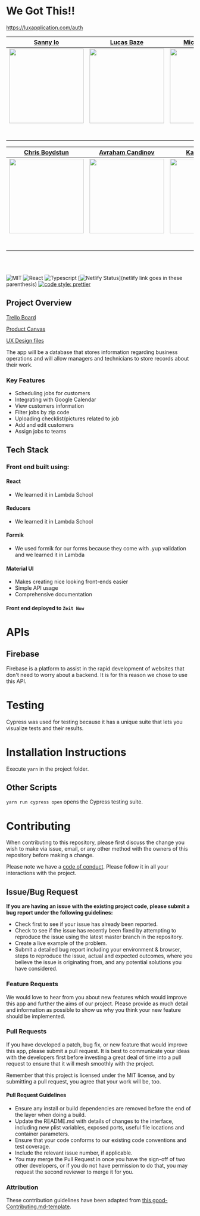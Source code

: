 # We Got This!!

https://luxapplication.com/auth

|                                                 [Sanny Io](https://github.com/sanny-io)                                                  |                                           [Lucas Baze](https://github.com/lucasbaze)                                           |                                          [Michael Demery](https://github.com/DemeryMA)                                          |                                            [Nick Interest](https://github.com/NicholasInterest1)                                             |                                    [William Vandolah](https://github.com/wvandolah)                                     |
| :--------------------------------------------------------------------------------------------------------------------------------------: | :----------------------------------------------------------------------------------------------------------------------------: | :-----------------------------------------------------------------------------------------------------------------------------: | :------------------------------------------------------------------------------------------------------------------------------------------: | :---------------------------------------------------------------------------------------------------------------------: |
|          [<img src="https://avatars0.githubusercontent.com/u/3054653?s=460&v=4" width = "200" />](https://github.com/sanny-io)           |    [<img src="https://avatars2.githubusercontent.com/u/16271037?s=460&v=4" width = "200" />](https://github.com/lucasbaze)     |     [<img src="https://avatars1.githubusercontent.com/u/52550247?s=460&v=4" width = "200" />](https://github.com/DemeryMA)      |                [<img src="https://avatars3.githubusercontent.com/u/51211229?s=460&v=4" width = "200" />](https://github.com/)                | [<img src="https://avatars0.githubusercontent.com/u/17438091?s=460&v=4" width = "200" />](https://github.com/wvandolah) |
|                              [<img src="https://github.com/favicon.ico" width="15"> ](https://github.com/)                               |                     [<img src="https://github.com/favicon.ico" width="15"> ](https://github.com/honda0306)                     |                    [<img src="https://github.com/favicon.ico" width="15"> ](https://github.com/Mister-Corn)                     |                          [<img src="https://github.com/favicon.ico" width="15"> ](https://github.com/NandoTheessen)                          |                      [<img src="https://github.com/favicon.ico" width="15"> ](https://github.com/)                      |
| [ <img src="https://static.licdn.com/sc/h/al2o9zrvru7aqj8e1x2rzsrca" width="15"> ](https://www.linkedin.com/in/sanny-sherief-85aa90120/) | [ <img src="https://static.licdn.com/sc/h/al2o9zrvru7aqj8e1x2rzsrca" width="15"> ](https://www.linkedin.com/in/lucas-bazemore) | [ <img src="https://static.licdn.com/sc/h/al2o9zrvru7aqj8e1x2rzsrca" width="15"> ](https://www.linkedin.com/in/michael-demery/) | [ <img src="https://static.licdn.com/sc/h/al2o9zrvru7aqj8e1x2rzsrca" width="15"> ](https://www.linkedin.com/in/nicholas-interest-1a0957191/) |      [ <img src="https://static.licdn.com/sc/h/al2o9zrvru7aqj8e1x2rzsrca" width="15"> ](https://www.linkedin.com/)      |

|                                              [Chris Boydstun](https://github.com/cboydstun)                                              |                                      [Avraham Candinov](https://github.com/avkan1087)                                      |                                            [Katrina Finney](https://github.com/KatrinaFinney)                                             |                                            [Nicole Adams](https://github.com/ndacode)                                             |                                         [Ian Vaughn](https://github.com/Yurimurda)                                         |
| :--------------------------------------------------------------------------------------------------------------------------------------: | :------------------------------------------------------------------------------------------------------------------------: | :---------------------------------------------------------------------------------------------------------------------------------------: | :-------------------------------------------------------------------------------------------------------------------------------: | :------------------------------------------------------------------------------------------------------------------------: |
|         [<img src="https://avatars0.githubusercontent.com/u/52934303?s=460&v=4" width = "200" />](https://github.com/cboydstun)          | [<img src="https://ca.slack-edge.com/T4JUEB3ME-UNM5RQ58E-9ae296eac1f6-512" width = "200" />](https://github.com/avkan1087) |        [<img src="https://avatars3.githubusercontent.com/u/54245714?s=460&v=4" width = "200" />](https://github.com/KatrinaFinney)        |       [<img src="https://avatars2.githubusercontent.com/u/53717338?s=460&v=4" width = "200" />](https://github.com/ndacode)       | [<img src="https://ca.slack-edge.com/T4JUEB3ME-ULP4KHE6M-59e8f1729c4e-512" width = "200" />](https://github.com/Yurimurda) |
|                          [<img src="https://github.com/favicon.ico" width="15"> ](https://github.com/cboydstun)                          |                   [<img src="https://github.com/favicon.ico" width="15"> ](https://github.com/avkan1087)                   |                        [<img src="https://github.com/favicon.ico" width="15"> ](https://github.com/KatrinaFinney)                         |                       [<img src="https://github.com/favicon.ico" width="15"> ](https://github.com/ndacode)                        |                   [<img src="https://github.com/favicon.ico" width="15"> ](https://github.com/Yurimurda)                   |
| [ <img src="https://static.licdn.com/sc/h/al2o9zrvru7aqj8e1x2rzsrca" width="15"> ](https://www.linkedin.com/in/chris-boydstun-4a990615/) |       [ <img src="https://static.licdn.com/sc/h/al2o9zrvru7aqj8e1x2rzsrca" width="15"> ](https://www.linkedin.com/)        | [ <img src="https://static.licdn.com/sc/h/al2o9zrvru7aqj8e1x2rzsrca" width="15"> ](https://www.linkedin.com/in/katrina-finney-a70b75191/) | [ <img src="https://static.licdn.com/sc/h/al2o9zrvru7aqj8e1x2rzsrca" width="15"> ](https://www.linkedin.com/in/nicoleadamsmedia/) |       [ <img src="https://static.licdn.com/sc/h/al2o9zrvru7aqj8e1x2rzsrca" width="15"> ](https://www.linkedin.com/)        |

<br>
<br>

![MIT](https://img.shields.io/packagist/l/doctrine/orm.svg)
![React](https://img.shields.io/badge/react-v16.7.0--alpha.2-blue.svg)
![Typescript](https://img.shields.io/npm/types/typescript.svg?style=flat)
[![Netlify Status](https://api.netlify.com/api/v1/badges/b5c4db1c-b10d-42c3-b157-3746edd9e81d/deploy-status)](netlify link goes in these parenthesis)
[![code style: prettier](https://img.shields.io/badge/code_style-prettier-ff69b4.svg?style=flat-square)](https://github.com/prettier/prettier)

## Project Overview

[Trello Board](https://trello.com/b/0eUO2xK1/cleaning-management)

[Product Canvas](https://www.notion.so/We-Got-This-Cleaning-app-76cc96c45f8e42b39db24be87ead78f8)

[UX Design files](https://www.figma.com/file/IYZo7sHGDjXcPbXu5uf3qN/Untitled?node-id=434%3A0)

The app will be a database that stores information regarding business operations and will allow managers and technicians to store records about their work.

### Key Features

-   Scheduling jobs for customers
-   Integrating with Google Calendar
-   View customers information
-   Filter jobs by zip code
-   Uploading checklist/pictures related to job
-   Add and edit customers
-   Assign jobs to teams

## Tech Stack

### Front end built using:

#### React

-   We learned it in Lambda School

#### Reducers

-   We learned it in Lambda School

#### Formik

-   We used formik for our forms because they come with .yup validation and we learned it in Lambda

#### Material UI

-   Makes creating nice looking front-ends easier
-   Simple API usage
-   Comprehensive documentation

#### Front end deployed to `Zeit Now`

# APIs

## Firebase

Firebase is a platform to assist in the rapid development of websites that don't need to worry about a backend. It is for this reason we chose to use this API.

# Testing

Cypress was used for testing because it has a unique suite that lets you visualize tests and their results.

# Installation Instructions

Execute `yarn` in the project folder.

## Other Scripts

`yarn run cypress open` opens the Cypress testing suite.

# Contributing

When contributing to this repository, please first discuss the change you wish to make via issue, email, or any other method with the owners of this repository before making a change.

Please note we have a [code of conduct](./CODE_OF_CONDUCT.md). Please follow it in all your interactions with the project.

## Issue/Bug Request

**If you are having an issue with the existing project code, please submit a bug report under the following guidelines:**

-   Check first to see if your issue has already been reported.
-   Check to see if the issue has recently been fixed by attempting to reproduce the issue using the latest master branch in the repository.
-   Create a live example of the problem.
-   Submit a detailed bug report including your environment & browser, steps to reproduce the issue, actual and expected outcomes, where you believe the issue is originating from, and any potential solutions you have considered.

### Feature Requests

We would love to hear from you about new features which would improve this app and further the aims of our project. Please provide as much detail and information as possible to show us why you think your new feature should be implemented.

### Pull Requests

If you have developed a patch, bug fix, or new feature that would improve this app, please submit a pull request. It is best to communicate your ideas with the developers first before investing a great deal of time into a pull request to ensure that it will mesh smoothly with the project.

Remember that this project is licensed under the MIT license, and by submitting a pull request, you agree that your work will be, too.

#### Pull Request Guidelines

-   Ensure any install or build dependencies are removed before the end of the layer when doing a build.
-   Update the README.md with details of changes to the interface, including new plist variables, exposed ports, useful file locations and container parameters.
-   Ensure that your code conforms to our existing code conventions and test coverage.
-   Include the relevant issue number, if applicable.
-   You may merge the Pull Request in once you have the sign-off of two other developers, or if you do not have permission to do that, you may request the second reviewer to merge it for you.

### Attribution

These contribution guidelines have been adapted from [this good-Contributing.md-template](https://gist.github.com/PurpleBooth/b24679402957c63ec426).
